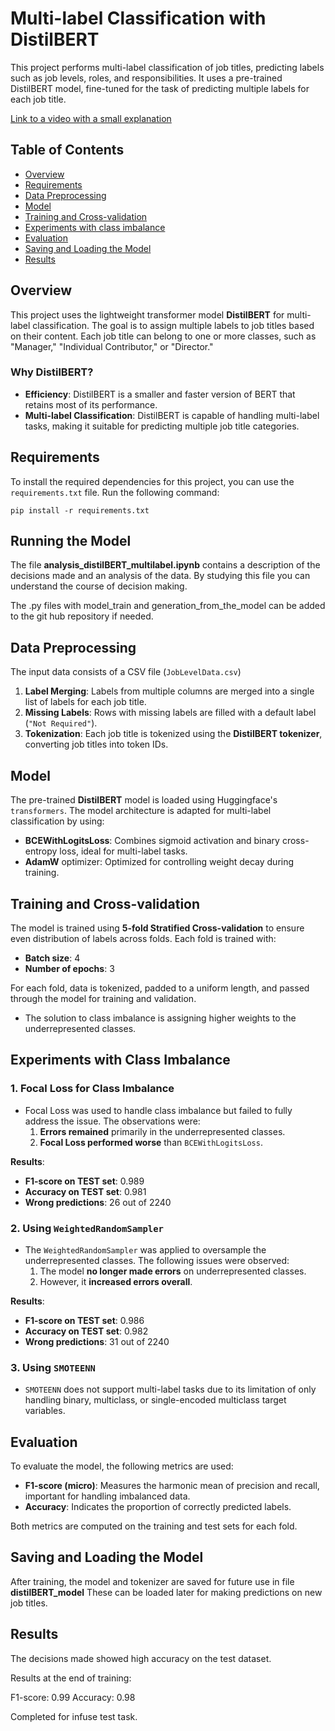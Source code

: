 # Multi-label Classification with DistilBERT

This project performs multi-label classification of job titles, predicting labels such as job levels, roles, and responsibilities. It uses a pre-trained DistilBERT model, fine-tuned for the task of predicting multiple labels for each job title.

[Link to a video with a small explanation](https://youtu.be/RUZ-wqrUY2w)

## Table of Contents

- [Overview](#overview)
- [Requirements](#requirements)
- [Data Preprocessing](#data-preprocessing)
- [Model](#model)
- [Training and Cross-validation](#training-and-cross-validation)
- [Experiments with class imbalance](#experiments-with-class-imbalance)
- [Evaluation](#evaluation)
- [Saving and Loading the Model](#saving-and-loading-the-model)
- [Results](#results)

## Overview

This project uses the lightweight transformer model **DistilBERT** for multi-label classification. The goal is to assign multiple labels to job titles based on their content. Each job title can belong to one or more classes, such as "Manager," "Individual Contributor," or "Director."

### Why DistilBERT?

- **Efficiency**: DistilBERT is a smaller and faster version of BERT that retains most of its performance.
- **Multi-label Classification**: DistilBERT is capable of handling multi-label tasks, making it suitable for predicting multiple job title categories.

## Requirements

To install the required dependencies for this project, you can use the `requirements.txt` file. Run the following command:

```
pip install -r requirements.txt
```

## Running the Model

The file **analysis_distilBERT_multilabel.ipynb** contains a description of the decisions made and an analysis of the data. By studying this file you can understand the course of decision making. 

The .py files with model_train and generation_from_the_model can be added to the git hub repository if needed.

## Data Preprocessing

The input data consists of a CSV file (`JobLevelData.csv`) 

1. **Label Merging**: Labels from multiple columns are merged into a single list of labels for each job title.
2. **Missing Labels**: Rows with missing labels are filled with a default label (`"Not Required"`).
3. **Tokenization**: Each job title is tokenized using the **DistilBERT tokenizer**, converting job titles into token IDs.

## Model

The pre-trained **DistilBERT** model is loaded using Huggingface's `transformers`. The model architecture is adapted for multi-label classification by using:

- **BCEWithLogitsLoss**: Combines sigmoid activation and binary cross-entropy loss, ideal for multi-label tasks.
- **AdamW** optimizer: Optimized for controlling weight decay during training.

## Training and Cross-validation

The model is trained using **5-fold Stratified Cross-validation** to ensure even distribution of labels across folds. Each fold is trained with:

- **Batch size**: 4
- **Number of epochs**: 3

For each fold, data is tokenized, padded to a uniform length, and passed through the model for training and validation.

- The solution to class imbalance is assigning higher weights to the underrepresented classes.

## Experiments with Class Imbalance

### 1. Focal Loss for Class Imbalance
- Focal Loss was used to handle class imbalance but failed to fully address the issue. The observations were:
  1. **Errors remained** primarily in the underrepresented classes.
  2. **Focal Loss performed worse** than `BCEWithLogitsLoss`.

**Results**:
- **F1-score on TEST set**: 0.989
- **Accuracy on TEST set**: 0.981
- **Wrong predictions**: 26 out of 2240

### 2. Using `WeightedRandomSampler`
- The `WeightedRandomSampler` was applied to oversample the underrepresented classes. The following issues were observed:
  1. The model **no longer made errors** on underrepresented classes.
  2. However, it **increased errors overall**.

**Results**:
- **F1-score on TEST set**: 0.986
- **Accuracy on TEST set**: 0.982
- **Wrong predictions**: 31 out of 2240

### 3. Using `SMOTEENN`
- `SMOTEENN` does not support multi-label tasks due to its limitation of only handling binary, multiclass, or single-encoded multiclass target variables.

## Evaluation

To evaluate the model, the following metrics are used:

- **F1-score (micro)**: Measures the harmonic mean of precision and recall, important for handling imbalanced data.
- **Accuracy**: Indicates the proportion of correctly predicted labels.

Both metrics are computed on the training and test sets for each fold.

## Saving and Loading the Model

After training, the model and tokenizer are saved for future use in file **distilBERT_model**
These can be loaded later for making predictions on new job titles.

## Results

The decisions made showed high accuracy on the test dataset. 

Results at the end of training:

F1-score: 0.99
Accuracy: 0.98

Completed for infuse test task.

